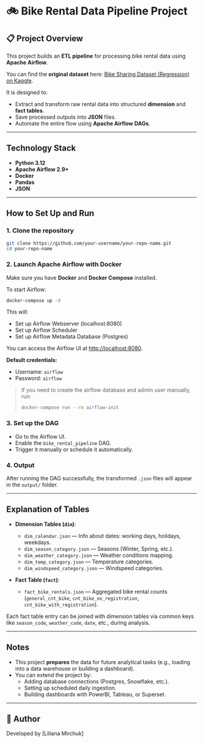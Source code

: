 # 🚲 Bike Rental Data Pipeline Project

## 📋 Project Overview
This project builds an **ETL pipeline** for processing bike rental data using **Apache Airflow**.  

You can find the **original dataset** here: [Bike Sharing Dataset (Regression) on Kaggle](https://www.kaggle.com/datasets/ayessa/bike-sharing-dataset-regression).

It is designed to:
- Extract and transform raw rental data into structured **dimension** and **fact tables**.
- Save processed outputs into **JSON** files.
- Automate the entire flow using **Apache Airflow DAGs**.

---

## Technology Stack
- **Python 3.12**
- **Apache Airflow 2.9+**
- **Docker**
- **Pandas**
- **JSON**

---

## How to Set Up and Run

### 1. Clone the repository
```bash
git clone https://github.com/your-username/your-repo-name.git
cd your-repo-name
```

### 2. Launch Apache Airflow with Docker
Make sure you have **Docker** and **Docker Compose** installed.

To start Airflow:
```bash
docker-compose up -d
```

This will:
- Set up Airflow Webserver (localhost:8080)
- Set up Airflow Scheduler
- Set up Airflow Metadata Database (Postgres)

You can access the Airflow UI at [http://localhost:8080](http://localhost:8080).

**Default credentials:**
- Username: `airflow`
- Password: `airflow`

> If you need to create the airflow database and admin user manually, run:
> ```bash
> docker-compose run --rm airflow-init
> ```


### 3. Set up the DAG
- Go to the Airflow UI.
- Enable the `bike_rental_pipeline` DAG.
- Trigger it manually or schedule it automatically.

### 4. Output
After running the DAG successfully, the transformed `.json` files will appear in the `output/` folder.

---

## Explanation of Tables

- **Dimension Tables (`dim`)**:
  - `dim_calendar.json` — Info about dates: working days, holidays, weekdays.
  - `dim_season_category.json` — Seasons (Winter, Spring, etc.).
  - `dim_weather_category.json` — Weather conditions mapping.
  - `dim_temp_category.json` — Temperature categories.
  - `dim_windspeed_category.json` — Windspeed categories.

- **Fact Table (`fact`)**:
  - `fact_bike_rentals.json` — Aggregated bike rental counts (`general_cnt_bike`, `cnt_bike_no_registration`, `cnt_bike_with_registration`).

Each fact table entry can be joined with dimension tables via common keys like `season_code`, `weather_code`, `date`, etc., during analysis.

---

## Notes
- This project **prepares** the data for future analytical tasks (e.g., loading into a data warehouse or building a dashboard).
- You can extend the project by:
  - Adding database connections (Postgres, Snowflake, etc.).
  - Setting up scheduled daily ingestion.
  - Building dashboards with PowerBI, Tableau, or Superset.

---

## 📢 Author
Developed by [Liliana Mirchuk]  
